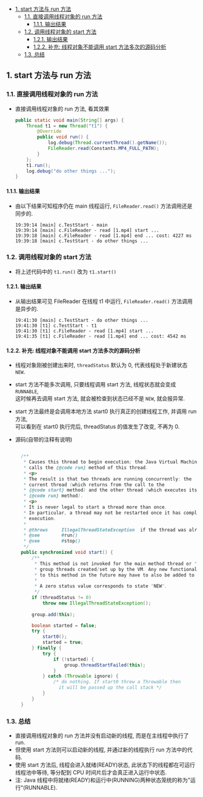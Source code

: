 <!-- TOC -->

- [1. start 方法与 run 方法](#1-start-方法与-run-方法)
  - [1.1. 直接调用线程对象的 run 方法](#11-直接调用线程对象的-run-方法)
    - [1.1.1. 输出结果](#111-输出结果)
  - [1.2. 调用线程对象的 start 方法](#12-调用线程对象的-start-方法)
    - [1.2.1. 输出结果](#121-输出结果)
    - [1.2.2. 补充: 线程对象不能调用 start 方法多次的源码分析](#122-补充-线程对象不能调用-start-方法多次的源码分析)
  - [1.3. 总结](#13-总结)

<!-- /TOC -->

## 1. start 方法与 run 方法

### 1.1. 直接调用线程对象的 run 方法
- 直接调用线程对象的 run 方法, 看其效果
    ```java
    public static void main(String[] args) { 
        Thread t1 = new Thread("t1") {
            @Override
            public void run() { 
                log.debug(Thread.currentThread().getName()); 
                FileReader.read(Constants.MP4_FULL_PATH);
            } 
        };
        t1.run();
        log.debug("do other things ..."); 
    }
    ```

#### 1.1.1. 输出结果
- 由以下结果可知程序仍在 main 线程运行, `FileReader.read()` 方法调用还是同步的.
    ```
    19:39:14 [main] c.TestStart - main
    19:39:14 [main] c.FileReader - read [1.mp4] start ...
    19:39:18 [main] c.FileReader - read [1.mp4] end ... cost: 4227 ms 
    19:39:18 [main] c.TestStart - do other things ...
    ```

### 1.2. 调用线程对象的 start 方法
- 将上述代码中的 `t1.run()` 改为 `t1.start()`

#### 1.2.1. 输出结果
- 从输出结果可见 FileReader 在线程 t1 中运行, `FileReader.read()` 方法调用是异步的.
    ```
    19:41:30 [main] c.TestStart - do other things ...
    19:41:30 [t1] c.TestStart - t1
    19:41:30 [t1] c.FileReader - read [1.mp4] start ...
    19:41:35 [t1] c.FileReader - read [1.mp4] end ... cost: 4542 ms
    ```

#### 1.2.2. 补充: 线程对象不能调用 start 方法多次的源码分析
- 线程对象刚被创建出来时, `threadStatus` 默认为 0, 代表线程处于新建状态 `NEW`.
- start 方法不能多次调用, 只要线程调用 start 方法, 线程状态就会变成 `RUNNABLE`,  
  这时候再去调用 start 方法, 就会被检查到状态已经不是 `NEW`, 就会报异常.

- start 方法最终是会调用本地方法 start0 执行真正的创建线程工作, 并调用 run 方法,  
  可以看到在 start0 执行完后, threadStatus 的值发生了改变, 不再为 0.

- 源码(自带的注释有说明)
  ```java

    /**
     * Causes this thread to begin execution; the Java Virtual Machine
     * calls the {@code run} method of this thread.
     * <p>
     * The result is that two threads are running concurrently: the
     * current thread (which returns from the call to the
     * {@code start} method) and the other thread (which executes its
     * {@code run} method).
     * <p>
     * It is never legal to start a thread more than once.
     * In particular, a thread may not be restarted once it has completed
     * execution.
     *
     * @throws     IllegalThreadStateException  if the thread was already started.
     * @see        #run()
     * @see        #stop()
     */
    public synchronized void start() {
        /**
         * This method is not invoked for the main method thread or "system"
         * group threads created/set up by the VM. Any new functionality added
         * to this method in the future may have to also be added to the VM.
         *
         * A zero status value corresponds to state "NEW".
         */
        if (threadStatus != 0)
            throw new IllegalThreadStateException();
            
        group.add(this);

        boolean started = false;
        try {
            start0();
            started = true;
        } finally {
            try {
                if (!started) {
                    group.threadStartFailed(this);
                }
            } catch (Throwable ignore) {
                /* do nothing. If start0 threw a Throwable then
                  it will be passed up the call stack */
            }
        }
    }
    ```

### 1.3. 总结
- 直接调用线程对象的 run 方法并没有启动新的线程, 而是在主线程中执行了 run.
- 但使用 start 方法则可以启动新的线程, 并通过新的线程执行 run 方法中的代码.
- 使用 start 方法后, 线程会进入就绪(READY)状态, 此状态下的线程都在可运行线程池中等待, 等分配到 CPU 时间片后才会真正进入运行中状态.  
- 注: Java 线程中将就绪(READY)和运行中(RUNNING)两种状态笼统的称为"运行"(RUNNABLE).